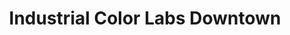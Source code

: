 ---
title: "Industrial Color Labs Downtown"
url: /syracuse/industrial-color-labs-downtown/
shop: photo
---